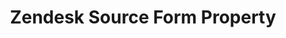 ---
content-type: "api-form"
form-type: "source"
key: "source-form-properties-zendesk-object"

title: "Zendesk Source Form Property"
api-type: "zendesk"
display-name: "Zendesk"

description: "{{ api.form-properties.source-forms.zendesk.description }}"

object-attributes:
  - name: "anchor_time"
    type: "string"
    required: false
    description: |
      {{ connect.common.attributes.anchor-time | replace: "[INTEGRATION]",form-property.display-name }}
    value: "{{ sample-property-data.anchor-time }}"

  - name: "frequency_in_minutes"
    type: "string"
    required: true
    description: |
      {{ connect.common.attributes.frequency | replace: "[INTEGRATION]",form-property.display-name }}
    value: "{{ sample-property-data.frequency }}"

  - name: "start_date"
    type: "string"
    required: true
    description: |
      {{ connect.common.attributes.start-date | replace: "[INTEGRATION]",form-property.display-name}}
    value: "{{ sample-property-data.start-date }}"

  - name: "subdomain"
    type: "string"
    required: true
    description: |
      The prefix of the Zendesk subdomain Stitch should replicate data from.

      For example: If the address is `stitchdata.zendesk.com`, only `stitchdata` would be entered as the value.
    value: "<YOUR_ZENDESK_SUBDOMAIN>"
---